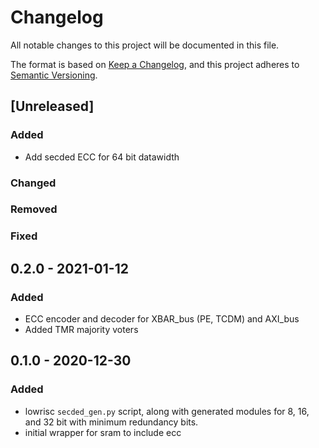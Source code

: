 # Changelog
All notable changes to this project will be documented in this file.

The format is based on [Keep a Changelog](https://keepachangelog.com/en/1.0.0/),
and this project adheres to [Semantic Versioning](https://semver.org/spec/v2.0.0.html).

## [Unreleased]
### Added
- Add secded ECC for 64 bit datawidth

### Changed
### Removed
### Fixed

## 0.2.0 - 2021-01-12
### Added
- ECC encoder and decoder for XBAR_bus (PE, TCDM) and AXI_bus
- Added TMR majority voters

## 0.1.0 - 2020-12-30
### Added
- lowrisc `secded_gen.py` script, along with generated modules for 8, 16, and 32 bit with minimum redundancy bits.
- initial wrapper for sram to include ecc
